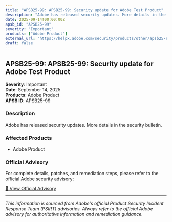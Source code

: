 ```yaml
---
title: "APSB25-99: APSB25-99: Security update for Adobe Test Product"
description: "Adobe has released security updates. More details in the security bulletin."
date: 2025-09-14T00:00:00Z
apsb_id: "APSB25-99"
severity: "Important"
products: ["Adobe Product"]
external_url: "https://helpx.adobe.com/security/products/other/apsb25-99.html"
draft: false
---
```


## APSB25-99: APSB25-99: Security update for Adobe Test Product

**Severity**: Important  
**Date**: September 14, 2025  
**Products**: Adobe Product  
**APSB ID**: APSB25-99

### Description

Adobe has released security updates. More details in the security bulletin.

### Affected Products

- Adobe Product


### Official Advisory

For complete details, patches, and remediation steps, please refer to the official Adobe security advisory:

[🔗 View Official Advisory](https://helpx.adobe.com/security/products/other/apsb25-99.html)

---

*This information is sourced from Adobe's official Product Security Incident Response Team (PSIRT) advisories. Always refer to the official Adobe advisory for authoritative information and remediation guidance.*
